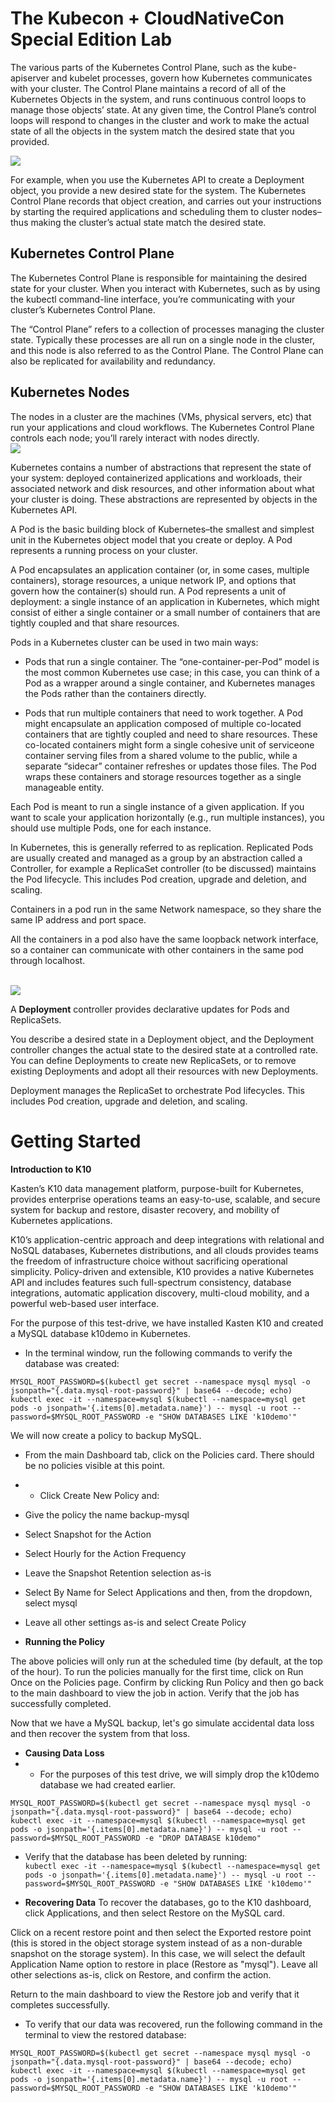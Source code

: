 # The Kubecon + CloudNativeCon Special Edition Lab

The various parts of the Kubernetes Control Plane, such as the kube-apiserver and kubelet processes, govern how Kubernetes communicates with your cluster. The Control Plane maintains a record of all of the Kubernetes Objects in the system, and runs continuous control loops to manage those objects’ state. At any given time, the Control Plane’s control loops will respond to changes in the cluster and work to make the actual state of all the objects in the system match the desired state that you provided.<br>

<img src="images\control-plane.png">

For example, when you use the Kubernetes API to create a Deployment object, you provide a new desired state for the system. The Kubernetes Control Plane records that object creation, and carries out your instructions by starting the required applications and scheduling them to cluster nodes–thus making the cluster’s actual state match the desired state.

## Kubernetes Control Plane

The Kubernetes Control Plane is responsible for maintaining the desired state for your cluster. When you interact with Kubernetes, such as by using the kubectl command-line interface, you’re communicating with your cluster’s Kubernetes Control Plane.

The “Control Plane” refers to a collection of processes managing the cluster state. Typically these processes are all run on a single node in the cluster, and this node is also referred to as the Control Plane. The Control Plane can also be replicated for availability and redundancy.

## Kubernetes Nodes

The nodes in a cluster are the machines (VMs, physical servers, etc) that run your applications and cloud workflows. The Kubernetes Control Plane controls each node; you’ll rarely interact with nodes directly.
<br>
<img src="images\nodes.png">
<br>

Kubernetes contains a number of abstractions that represent the state of your system: deployed containerized applications and workloads, their associated network and disk resources, and other information about what your cluster is doing. These abstractions are represented by objects in the Kubernetes API.

A Pod is the basic building block of Kubernetes–the smallest and simplest unit in the Kubernetes object model that you create or deploy. A Pod represents a running process on your cluster.

A Pod encapsulates an application container (or, in some cases, multiple containers), storage resources, a unique network IP, and options that govern how the container(s) should run. A Pod represents a unit of deployment: a single instance of an application in Kubernetes, which might consist of either a single container or a small number of containers that are tightly coupled and that share resources.

Pods in a Kubernetes cluster can be used in two main ways:

- Pods that run a single container. The “one-container-per-Pod” model is the most common Kubernetes use case; in this case, you can think of a Pod as a wrapper around a single container, and Kubernetes manages the Pods rather than the containers directly.

- Pods that run multiple containers that need to work together. A Pod might encapsulate an application composed of multiple co-located containers that are tightly coupled and need to share resources. These co-located containers might form a single cohesive unit of serviceone container serving files from a shared volume to the public, while a separate “sidecar” container refreshes or updates those files. The Pod wraps these containers and storage resources together as a single manageable entity.

Each Pod is meant to run a single instance of a given application. If you want to scale your application horizontally (e.g., run multiple instances), you should use multiple Pods, one for each instance.

In Kubernetes, this is generally referred to as replication. Replicated Pods are usually created and managed as a group by an abstraction called a Controller, for example a ReplicaSet controller (to be discussed) maintains the Pod lifecycle. This includes Pod creation, upgrade and deletion, and scaling.

Containers in a pod run in the same Network namespace, so they share the same IP address and port space.

All the containers in a pod also have the same loopback network interface, so a container can communicate with other containers in the same pod through localhost.

<br>
<img src="images\pods.svg">
<br>

A **Deployment** controller provides declarative updates for Pods and ReplicaSets.

You describe a desired state in a Deployment object, and the Deployment controller changes the actual state to the desired state at a controlled rate. You can define Deployments to create new ReplicaSets, or to remove existing Deployments and adopt all their resources with new Deployments.

Deployment manages the ReplicaSet to orchestrate Pod lifecycles. This includes Pod creation, upgrade and deletion, and scaling.

# Getting Started

**Introduction to K10**

Kasten’s K10 data management platform, purpose-built for Kubernetes, provides enterprise operations teams an easy-to-use, scalable, and secure system for backup and restore, disaster recovery, and mobility of Kubernetes applications.

K10’s application-centric approach and deep integrations with relational and NoSQL databases, Kubernetes distributions, and all clouds provides teams the freedom of infrastructure choice without sacrificing operational simplicity. Policy-driven and extensible, K10 provides a native Kubernetes API and includes features such full-spectrum consistency, database integrations, automatic application discovery, multi-cloud mobility, and a powerful web-based user interface.

For the purpose of this test-drive, we have installed Kasten K10 and created a MySQL database k10demo in Kubernetes.

- In the terminal window, run the following commands to verify the database was created:<br>

```
MYSQL_ROOT_PASSWORD=$(kubectl get secret --namespace mysql mysql -o jsonpath="{.data.mysql-root-password}" | base64 --decode; echo)
kubectl exec -it --namespace=mysql $(kubectl --namespace=mysql get pods -o jsonpath='{.items[0].metadata.name}') -- mysql -u root --password=$MYSQL_ROOT_PASSWORD -e "SHOW DATABASES LIKE 'k10demo'"
```

We will now create a policy to backup MySQL.

- From the main Dashboard tab, click on the Policies card. There should be no policies visible at this point.

- - Click Create New Policy and:

- Give the policy the name backup-mysql
- Select Snapshot for the Action
- Select Hourly for the Action Frequency
- Leave the Snapshot Retention selection as-is
- Select By Name for Select Applications and then, from the dropdown, select mysql
- Leave all other settings as-is and select Create Policy

- **Running the Policy**

The above policies will only run at the scheduled time (by default, at the top of the hour). To run the policies manually for the first time, click on Run Once on the Policies page. Confirm by clicking Run Policy and then go back to the main dashboard to view the job in action. Verify that the job has successfully completed.

Now that we have a MySQL backup, let's go simulate accidental data loss and then recover the system from that loss.

- **Causing Data Loss**
- - For the purposes of this test drive, we will simply drop the k10demo database we had created earlier.

```
MYSQL_ROOT_PASSWORD=$(kubectl get secret --namespace mysql mysql -o jsonpath="{.data.mysql-root-password}" | base64 --decode; echo)
kubectl exec -it --namespace=mysql $(kubectl --namespace=mysql get pods -o jsonpath='{.items[0].metadata.name}') -- mysql -u root --password=$MYSQL_ROOT_PASSWORD -e "DROP DATABASE k10demo"
```

- Verify that the database has been deleted by running:<br>
  `kubectl exec -it --namespace=mysql $(kubectl --namespace=mysql get pods -o jsonpath='{.items[0].metadata.name}') -- mysql -u root --password=$MYSQL_ROOT_PASSWORD -e "SHOW DATABASES LIKE 'k10demo'"`

- **Recovering Data**
  To recover the databases, go to the K10 dashboard, click Applications, and then select Restore on the MySQL card.

Click on a recent restore point and then select the Exported restore point (this is stored in the object storage system instead of as a non-durable snapshot on the storage system). In this case, we will select the default Application Name option to restore in place (Restore as "mysql"). Leave all other selections as-is, click on Restore, and confirm the action.

Return to the main dashboard to view the Restore job and verify that it completes successfully.

- To verify that our data was recovered, run the following command in the terminal to view the restored database:

```
MYSQL_ROOT_PASSWORD=$(kubectl get secret --namespace mysql mysql -o jsonpath="{.data.mysql-root-password}" | base64 --decode; echo)
kubectl exec -it --namespace=mysql $(kubectl --namespace=mysql get pods -o jsonpath='{.items[0].metadata.name}') -- mysql -u root --password=$MYSQL_ROOT_PASSWORD -e "SHOW DATABASES LIKE 'k10demo'"
```
